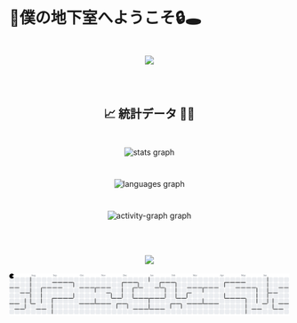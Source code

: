 <br clear="both">

<h1 align="left">🔦僕の地下室へようこそ🔒🕳️</h1>

###

<br clear="both">

<div align="center" >
  <img 
    height="500" 
    src="chillguy.gif" 
  />
</div>

###

<br clear="both">

<h2 align="center">📈 統計データ 🧮✨</h2>

###

<br clear="both">

<div align="center">
  <img src="https://github-readme-stats.vercel.app/api?username=trinhdamhuy&hide_title=false&hide_rank=false&show_icons=true&include_all_commits=false&count_private=false&disable_animations=false&theme=material-palenight&locale=en&hide_border=true" height="200" alt="stats graph"  />
</div>

###

<br clear="both">

<div align="center">
  <img src="https://github-readme-stats.vercel.app/api/top-langs?username=trinhdamhuy&locale=en&hide_title=false&layout=compact&card_width=320&langs_count=5&theme=material-palenight&hide_border=true" height="200" alt="languages graph"  />
</div>

###

<br clear="both">

<div align="center">
  <img src="https://github-readme-activity-graph.vercel.app/graph?username=trinhdamhuy&radius=16&area=true&hide_border=true&theme=cotton-candy" height="365" alt="activity-graph graph"  />
</div>

###

<br clear="both">

###

<p align="center">
  <img
    height="50"
    src="https://github.com/user-attachments/assets/c8a0563f-16e8-44f3-b3df-104f639c6da2" />
</p>

<picture>
  <source media="(prefers-color-scheme: dark)" srcset="https://raw.githubusercontent.com/trinhdamhuy/trinhdamhuy/output/pacman-contribution-graph-dark.svg">
  <source media="(prefers-color-scheme: light)" srcset="https://raw.githubusercontent.com/trinhdamhuy/trinhdamhuy/output/pacman-contribution-graph.svg">
  <img alt="pacman contribution graph" src="https://raw.githubusercontent.com/trinhdamhuy/trinhdamhuy/output/pacman-contribution-graph.svg">
</picture>
